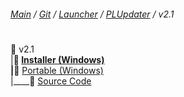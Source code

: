 ﻿###### [Main](https://pikakid98.github.io) / [Git](https://git-pikakid98.github.io) / [Launcher](https://git-pikakid98.github.io/launcher) / [PLUpdater](https://git-pikakid98.github.io/launcher/plupdater) / v2.1
<h1></h1>

📂 v2.1
\
|____📁 [Installer (Windows)](https://github.com/Git-Pikakid98/pikakid98-launcher-updater/releases/download/v2.1/PLUpdater.Installer.exe)
\
|____📁 [Portable (Windows)](https://github.com/Git-Pikakid98/pikakid98-launcher-updater/releases/download/v2.1/PLUpdater.7z)
\
|____📁 [Source Code](https://github.com/Git-Pikakid98/pikakid98-launcher-updater/archive/refs/tags/v2.1.zip)
